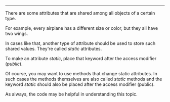 
***

There are some attributes that are shared among all objects of a certain type.

For example, every airplane has a different size or color, but they all have two wings.

In cases like that, another type of attribute should be used to store such shared values.
They're called *static* attributes.

To make an attribute *static*, place that keyword after the access modifier (*public*).

Of course, you may want to use methods that change static attributes. In such cases the methods
themselves are also called *static* methods and the keyword *static* should also be placed
after the access modifier (public).

As always, the code may be helpful in understanding this topic.